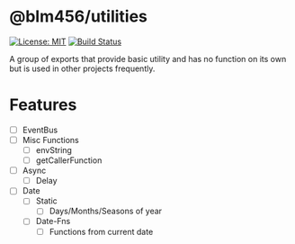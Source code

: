 # @blm456/utilities

[![License: MIT](https://img.shields.io/badge/License-MIT-brightgreen.svg)](https://opensource.org/licenses/MIT) [![Build Status](https://github.com/blm456/blm456-utilities/actions/workflows/release-build.yml/badge.svg)](https://travis-ci.org/wayou/vscode-todo-highlight)

A group of exports that provide basic utility and has no function on its own but is used in other projects frequently.

# Features

- [ ] EventBus
- [ ] Misc Functions
  - [ ] envString
  - [ ] getCallerFunction
- [ ] Async
  - [ ] Delay
- [ ] Date
  - [ ] Static
    - [ ] Days/Months/Seasons of year
  - [ ] Date-Fns
    - [ ] Functions from current date
